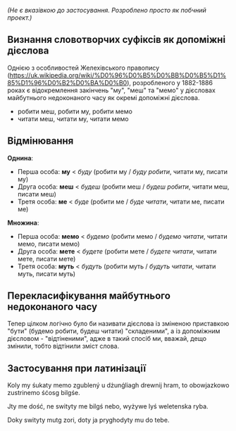 *(Не є вказівкою до застосування. Розроблено просто як побчний проект.)*

## Визнання словотворчих суфіксів як допоміжні дієслова
Однією з особливостей Желехівського правопису (https://uk.wikipedia.org/wiki/%D0%96%D0%B5%D0%BB%D0%B5%D1%85%D1%96%D0%B2%D0%BA%D0%B0), розробленого у 1882-1886 роках є відокремлення закінчень "му", "меш" та "мемо" у дієсловах майбутнього недоконаного часу як окремі допоміжні дієслова.

* робити меш, робити му, робити мемо
* читати меш, читати му, читати мемо

## Відмінювання
**Однина**:
* Перша особа: **му** < *буду* (робити му / *буду робити*, читати му, писати му)
* Друга особа: **меш** < *будеш* (робити меш / *будеш робити*, читати меш, писати меш)
* Третя особа: **ме** < *буде* (робити ме / *буде читати*, читати ме, писати ме)

**Множина**:
* Перша особа: **мемо** < *будемо* (робити мемо / *будемо читати*, читати мемо, писати мемо)
* Друга особа: **мете** < *будете* (робити мете / *будете читати*, читати мете, писати мете)
* Третя особа: **муть** < *будуть* (робити муть / *будуть читати*, читати муть, писати муть)

## Перекласифікування майбутнього недоконаного часу
Тепер цілком логічно було би називати дієслова із зміненою приставкою "бути" (будемо робити, будеш читати) "складеними", а із допоміжним дієсловом - "відтіненими", адже в такий спосіб ми, вважай, дещо змінили, тобто відтінили зміст слова.

## Застосування при латинізації
Koly my śukaty memo zgublený u dżunǵliagh drewnij hram, to obowjazkowo zustrinemo śćosg bilgśe.

Jty me dość, ne swityty me bilgś nebo, wyżywe lyś weletenska ryba.

Doky swityty mutg zori, doty ja pryghodyty mu do tebe.


